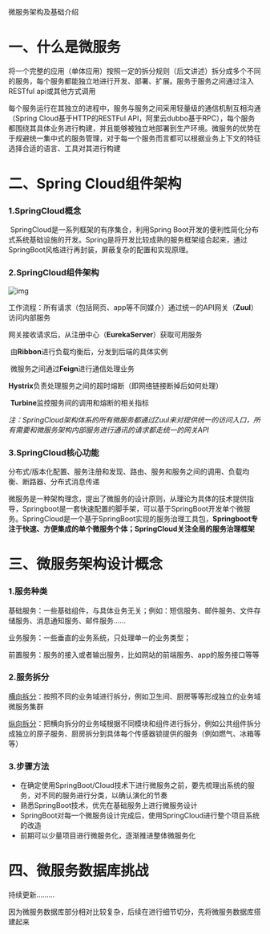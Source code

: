 微服务架构及基础介绍

# 一、什么是微服务

​	将一个完整的应用（单体应用）按照一定的拆分规则（后文讲述）拆分成多个不同的服务，每个服务都能独立地进行开发、部署、扩展。服务于服务之间通过注入RESTful api或其他方式调用

​	每个服务运行在其独立的进程中，服务与服务之间采用轻量级的通信机制互相沟通（Spring Cloud基于HTTP的RESTFul API，阿里云dubbo基于RPC），每个服务都围绕其具体业务进行构建，并且能够被独立地部署到生产环境。微服务的优势在于规避统一集中式的服务管理，对于每一个服务而言都可以根据业务上下文的特征选择合适的语言、工具对其进行构建

# 二、Spring Cloud组件架构

### 1.SpringCloud概念

​	SpringCloud是一系列框架的有序集合，利用Spring Boot开发的便利性简化分布式系统基础设施的开发。Spring是将开发比较成熟的服务框架组合起来，通过SpringBoot风格进行再封装，屏蔽复杂的配置和实现原理。

### 2.SpringCloud组件架构

![img](/Users/x/Documents/GitHub/huangxinyieveryday/Java_Study/image/Center.png)

​	工作流程：所有请求（包括网页、app等不同媒介）通过统一的API网关（**Zuul**）访问内部服务

​                           网关接收请求后，从注册中心（**EurekaServer**）获取可用服务

​                           由**Ribbon**进行负载均衡后，分发到后端的具体实例

​                          微服务之间通过**Feign**进行通信处理业务

​                          **Hystrix**负责处理服务之间的超时熔断（即网络链接断掉后如何处理）

​                          **Turbine**监控服务间的调用和熔断的相关指标

​	*注：SpringCloud架构体系的所有微服务都通过Zuul来对提供统一的访问入口，所有需要和微服务架构内部服务进行通讯的请求都走统一的网关API*

### 3.SpringCloud核心功能

​	分布式/版本化配置、服务注册和发现、路由、服务和服务之间的调用、负载均衡、断路器、分布式消息传递

​	微服务是一种架构理念，提出了微服务的设计原则，从理论为具体的技术提供指导，Springboot是一套快速配置的脚手架，可以基于SpringBoot开发单个微服务。SpringCloud是一个基于SpringBoot实现的服务治理工具包，**Springboot专注于快速、方便集成的单个微服务个体；SpringCloud关注全局的服务治理框架** 

# 三、微服务架构设计概念

### 1.服务种类

基础服务：一些基础组件，与具体业务无关；例如：短信服务、邮件服务、文件存储服务、消息通知服务、邮件服务…...

业务服务：一些垂直的业务系统，只处理单一的业务类型；

前置服务：服务的接入或者输出服务，比如网站的前端服务、app的服务接口等等

### 2.服务拆分

<u>横向拆分</u>：按照不同的业务域进行拆分，例如卫生间、厨房等等形成独立的业务域微服务集群

<u>纵向拆分</u>：把横向拆分的业务域根据不同模块和组件进行拆分，例如公共组件拆分成独立的原子服务、厨房拆分到具体每个传感器锁提供的服务（例如燃气、冰箱等等）

### 3.步骤方法

- 在确定使用SpringBoot/Cloud技术下进行微服务之前，要先梳理出系统的服务，对不同的服务进行分类，以确认演化的节奏
- 熟悉SpringBoot技术，优先在基础服务上进行微服务设计
- SpringBoot对每一个微服务设计完成后，使用SpringCloud进行整个项目系统的改造
- 前期可以少量项目进行微服务化，逐渐推进整体微服务化

# 四、微服务数据库挑战

持续更新……...

因为微服务数据库部分相对比较复杂，后续在进行细节切分，先将微服务数据库搭建起来